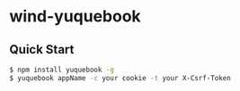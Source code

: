 # wind-yuquebook


## Quick Start

```bash
$ npm install yuquebook -g
$ yuquebook appName -c your cookie -t your X-Csrf-Token

```